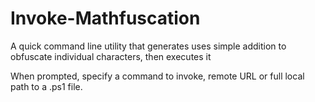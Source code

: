 # Invoke-Mathfuscation
A quick command line utility that generates uses simple addition to obfuscate individual characters, then executes it

When prompted, specify a command to invoke, remote URL or full local path to a .ps1 file. 
